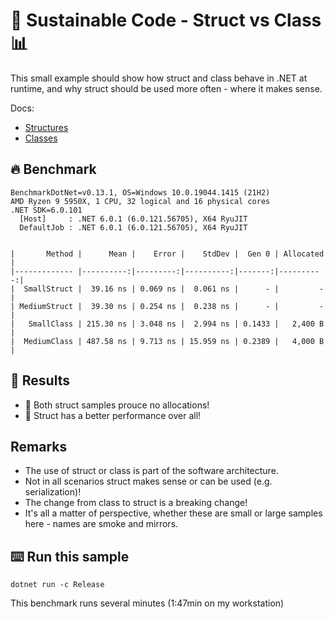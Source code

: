 # 🌳 Sustainable Code - Struct vs Class 📊

This small example should show how struct and class behave in .NET at runtime, and why struct should be used more often - where it makes sense.

Docs:
- [Structures](https://docs.microsoft.com/dotnet/csharp/language-reference/builtin-types/struct?WT.mc_id=DT-MVP-5001507)
- [Classes](https://docs.microsoft.com/dotnet/csharp/fundamentals/types/classes?WT.mc_id=DT-MVP-5001507)
## 🔥 Benchmark

```shell
BenchmarkDotNet=v0.13.1, OS=Windows 10.0.19044.1415 (21H2)
AMD Ryzen 9 5950X, 1 CPU, 32 logical and 16 physical cores
.NET SDK=6.0.101
  [Host]     : .NET 6.0.1 (6.0.121.56705), X64 RyuJIT
  DefaultJob : .NET 6.0.1 (6.0.121.56705), X64 RyuJIT


|       Method |      Mean |    Error |    StdDev |  Gen 0 | Allocated |
|------------- |----------:|---------:|----------:|-------:|----------:|
|  SmallStruct |  39.16 ns | 0.069 ns |  0.061 ns |      - |         - |
| MediumStruct |  39.30 ns | 0.254 ns |  0.238 ns |      - |         - |
|   SmallClass | 215.30 ns | 3.048 ns |  2.994 ns | 0.1433 |   2,400 B |
|  MediumClass | 487.58 ns | 9.713 ns | 15.959 ns | 0.2389 |   4,000 B |
```



## 🏁 Results

- 🔋 Both struct samples prouce no allocations!
- 🚀 Struct has a better performance over all!

## Remarks

- The use of struct or class is part of the software architecture.
- Not in all scenarios struct makes sense or can be used (e.g. serialization)!
- The change from class to struct is a breaking change!
- It's all a matter of perspective, whether these are small or large samples here - names are smoke and mirrors.

## ⌨️ Run this sample

```shell
dotnet run -c Release
```

This benchmark runs several minutes (1:47min on my workstation)
